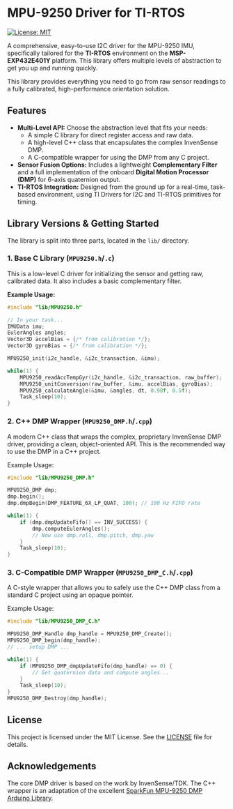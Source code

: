 # MPU-9250 Driver for TI-RTOS

[![License: MIT](https://img.shields.io/badge/License-MIT-yellow.svg)](https://opensource.org/licenses/MIT)

A comprehensive, easy-to-use I2C driver for the MPU-9250 IMU, specifically tailored for the **TI-RTOS** environment on the **MSP-EXP432E401Y** platform. This library offers multiple levels of abstraction to get you up and running quickly.

This library provides everything you need to go from raw sensor readings to a fully calibrated, high-performance orientation solution.

## Features

- **Multi-Level API:** Choose the abstraction level that fits your needs:
  - A simple C library for direct register access and raw data.
  - A high-level C++ class that encapsulates the complex InvenSense DMP.
  - A C-compatible wrapper for using the DMP from any C project.
- **Sensor Fusion Options:** Includes a lightweight **Complementary Filter** and a full implementation of the onboard **Digital Motion Processor (DMP)** for 6-axis quaternion output.
- **TI-RTOS Integration:** Designed from the ground up for a real-time, task-based environment, using TI Drivers for I2C and TI-RTOS primitives for timing.

## Library Versions & Getting Started

The library is split into three parts, located in the `lib/` directory.

### 1. Base C Library (`MPU9250.h`/`.c`)

This is a low-level C driver for initializing the sensor and getting raw, calibrated data. It also includes a basic complementary filter.

**Example Usage:**

```c
#include "lib/MPU9250.h"

// In your task...
IMUData imu;
EulerAngles angles;
Vector3D accelBias = {/* from calibration */};
Vector3D gyroBias = {/* from calibration */};

MPU9250_init(i2c_handle, &i2c_transaction, &imu);

while(1) {
    MPU9250_readAccTempGyr(i2c_handle, &i2c_transaction, raw_buffer);
    MPU9250_unitConversion(raw_buffer, &imu, accelBias, gyroBias);
    MPU9250_calculateAngle(&imu, &angles, dt, 0.98f, 0.5f);
    Task_sleep(10);
}
```

### 2. C++ DMP Wrapper (`MPU9250_DMP.h`/`.cpp`)

A modern C++ class that wraps the complex, proprietary InvenSense DMP driver, providing a clean, object-oriented API. This is the recommended way to use the DMP in a C++ project.

Example Usage:

```cpp
#include "lib/MPU9250_DMP.h"

MPU9250_DMP dmp;
dmp.begin();
dmp.dmpBegin(DMP_FEATURE_6X_LP_QUAT, 100); // 100 Hz FIFO rate

while(1) {
    if (dmp.dmpUpdateFifo() == INV_SUCCESS) {
        dmp.computeEulerAngles();
        // Now use dmp.roll, dmp.pitch, dmp.yaw
    }
    Task_sleep(10);
}
```

### 3. C-Compatible DMP Wrapper (`MPU9250_DMP_C.h`/`.cpp`)

A C-style wrapper that allows you to safely use the C++ DMP class from a standard C project using an opaque pointer.

Example Usage:

```c
#include "lib/MPU9250_DMP_C.h"

MPU9250_DMP_Handle dmp_handle = MPU9250_DMP_Create();
MPU9250_DMP_begin(dmp_handle);
// ... setup DMP ...

while(1) {
    if (MPU9250_DMP_dmpUpdateFifo(dmp_handle) == 0) {
        // Get quaternion data and compute angles...
    }
    Task_sleep(10);
}
MPU9250_DMP_Destroy(dmp_handle);
```

## License

This project is licensed under the MIT License. See the [LICENSE](LICENSE) file for details.

## Acknowledgements

The core DMP driver is based on the work by InvenSense/TDK.
The C++ wrapper is an adaptation of the excellent [SparkFun MPU-9250 DMP Arduino Library](https://github.com/sparkfun/SparkFun_MPU-9250-DMP_Arduino_Library).
